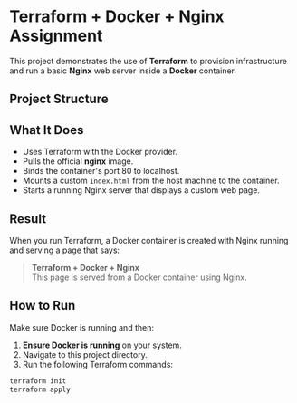 # Terraform + Docker + Nginx Assignment

This project demonstrates the use of **Terraform** to provision infrastructure and run a basic **Nginx** web server inside a **Docker** container.

##  Project Structure

##  What It Does

- Uses Terraform with the Docker provider.
- Pulls the official **nginx** image.
- Binds the container's port 80 to localhost.
- Mounts a custom `index.html` from the host machine to the container.
- Starts a running Nginx server that displays a custom web page.

## Result

When you run Terraform, a Docker container is created with Nginx running and serving a page that says:

> **Terraform + Docker + Nginx**  
> This page is served from a Docker container using Nginx.

##  How to Run

Make sure Docker is running and then:
1. **Ensure Docker is running** on your system.
2. Navigate to this project directory.
3. Run the following Terraform commands:

```bash
terraform init
terraform apply


